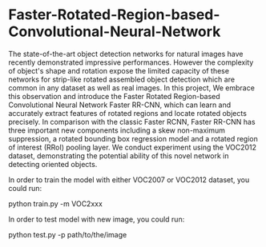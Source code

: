 # Faster-Rotated-Region-based-Convolutional-Neural-Network
The state-of-the-art object detection networks for natural images have recently demonstrated impressive performances. However the complexity of object's shape and rotation expose the limited capacity of these networks for strip-like rotated assembled object detection which are common 
in any dataset as well as real images. In this project, We embrace this observation and introduce the Faster Rotated Region-based Convolutional Neural Network Faster RR-CNN, 
which can learn and accurately extract features of rotated regions and locate rotated objects precisely. In comparison with the classic Faster RCNN, Faster RR-CNN has three important new components including a skew non-maximum suppression, a rotated bounding box regression model and  a rotated region of interest (RRoI) pooling layer. We conduct experiment using the VOC2012 dataset, demonstrating the potential ability of this novel network in detecting oriented objects.

In order to train the model with either VOC2007 or VOC2012 dataset, you could run:

python train.py -m VOC2xxx

In order to test model with new image, you could run:

python test.py -p path/to/the/image
